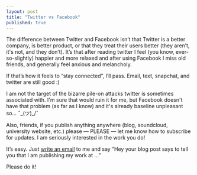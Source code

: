 ```yaml
---
layout: post
title: "Twitter vs Facebook"
published: true
---
```


The difference between Twitter and Facebook isn’t that Twitter is a better company, is better product, or that they treat their users better (they aren’t, it's not, and they don’t). It’s that after reading twitter I feel (you know, ever-so-slightly) happier and more relaxed and after using Facebook I miss old friends, and generally feel anxious and melancholy.

If that’s how it feels to “stay connected”, I’ll pass. Email, text, snapchat, and twitter are still good :)

I am not the target of the bizarre pile-on attacks twitter is sometimes associated with. I'm sure that would ruin it for me, but Facebook doesn't have that problem (as far as I know) and it's already baseline unpleasant so… ¯\_(ツ)_/¯ 

Also, friends, if you publish anything anywhere (blog, soundcloud, university website, etc.) please — PLEASE — let me know how to subscribe for updates. I am seriously interested in the work you do!

It’s easy. Just [write an email](mailto:me@jiaaro.com) to me and say “Hey your blog post says to tell you that I am publishing my work at …”

Please do it!
